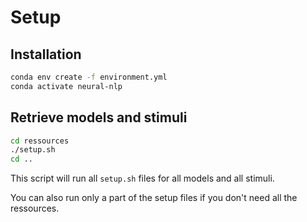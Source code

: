 
# Setup

## Installation
```bash
conda env create -f environment.yml
conda activate neural-nlp
```

## Retrieve models and stimuli
```bash
cd ressources
./setup.sh
cd ..
```
This script will run all `setup.sh` files for all models and all stimuli.

You can also run only a part of the setup files if you don't need all the ressources.
